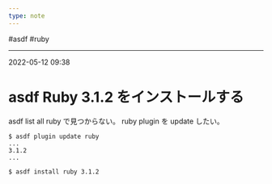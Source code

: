 ```yaml
---
type: note
---
```


#asdf #ruby

---
2022-05-12  09:38

# asdf Ruby 3.1.2 をインストールする
asdf list all ruby で見つからない。
ruby plugin を update したい。

```shell
$ asdf plugin update ruby
...
3.1.2
...

$ asdf install ruby 3.1.2
```


